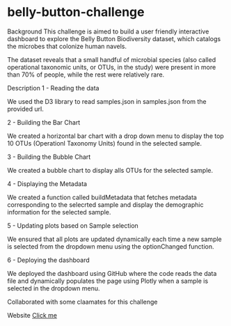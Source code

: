 # belly-button-challenge

Background
This challenge is aimed to build a user friendly interactive dashboard to explore the Belly Button Biodiversity dataset, which catalogs the microbes that colonize human navels.

The dataset reveals that a small handful of microbial species (also called operational taxonomic units, or OTUs, in the study) were present in more than 70% of people, while the rest were relatively rare.

Description
1 - Reading the data

We used the D3 library to read samples.json in samples.json from the provided url.

2 - Building the Bar Chart

We created a horizontal bar chart with a drop down menu to display the top 10 OTUs (Operationl Taxonomy Units) found in the selected sample.

3 - Building the Bubble Chart

We created a bubble chart to display alls OTUs for the selected sample.

4 - Displaying the Metadata

We created a function called buildMetadata that fetches metadata corresponding to the selecrted sample and display the demographic information for the selected sample.

5 - Updating plots based on Sample selection

We ensured that all plots are updated dynamically each time a new sample is selected from the dropdown menu using the optionChanged function.

6 - Deploying the dashboard

We deployed the dashboard using GitHub where the code reads the data file and dynamically populates the page using Plotly when a sample is selected in the dropdown menu.

Collaborated with some claamates for this challenge

Website
[Click me](https://nelellen.github.io/belly-button-challenge/)
